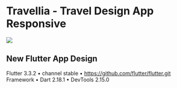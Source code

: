 # Travellia - Travel Design App Responsive

![](https://github.com/MichelleSetiyanti/travel_app_flutter/blob/master/travel-gif.gif)

## New Flutter App Design
Flutter 3.3.2 • channel stable • https://github.com/flutter/flutter.git
Framework • Dart 2.18.1 • DevTools 2.15.0
